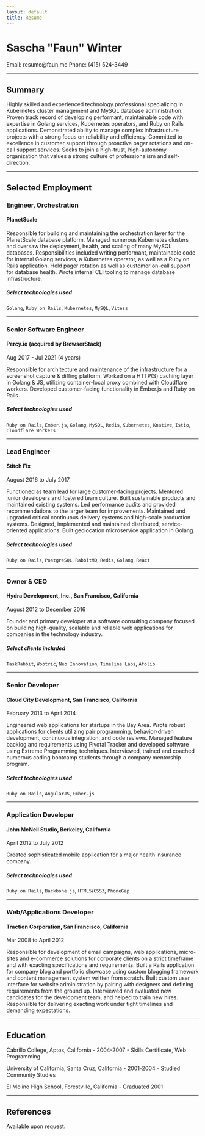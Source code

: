 ```yaml
---
layout: default
title: Resume
---
```


# Sascha "Faun" Winter

<span class="print-info email">
  Email: resume@faun.me
<span>
<span class="print-info phone">
  Phone: (415) 524-3449
</span>

---

## Summary

Highly skilled and experienced technology professional specializing in
Kubernetes cluster management and MySQL database administration. Proven track
record of developing performant, maintainable code with expertise in Golang
services, Kubernetes operators, and Ruby on Rails applications. Demonstrated
ability to manage complex infrastructure projects with a strong focus on
reliability and efficiency. Committed to excellence in customer support
through proactive pager rotations and on-call support services. Seeks to join a
high-trust, high-autonomy organization that values a strong culture of
professionalism and self-direction.

---

## Selected Employment

### Engineer, Orchestration

#### PlanetScale

Responsible for building and maintaining the orchestration layer for the
PlanetScale database platform. Managed numerous Kubernetes clusters and oversaw
the deployment, health, and scaling of many MySQL databases. Responsibilities
included writing performant, maintainable code for internal Golang services, a
Kubernetes operator, as well as a Ruby on Rails application. Held pager
rotation as well as customer on-call support for database health. Wrote
internal CLI tooling to manage database infrastructure.

##### Select technologies used

`Golang`, `Ruby on Rails`, `Kubernetes`, `MySQL`, `Vitess`

---

### Senior Software Engineer

#### Percy.io (acquired by BrowserStack)

Aug 2017 - Jul 2021 (4 years)

Responsible for architecture and maintenance of the infrastructure for a screenshot capture & diffing
platform. Worked on a HTTP(S) caching layer in Golang & JS, utilizing container-local proxy combined with
Cloudflare workers. Developed customer-facing functionality in Ember.js and Ruby on Rails.

##### Select technologies used

`Ruby on Rails`, `Ember.js`, `Golang`, `MySQL`, `Redis`, `Kubernetes`, `Knative`, `Istio`, `Cloudflare Workers`

---

### Lead Engineer

#### Stitch Fix

August 2016 to July 2017

Functioned as team lead for large customer-facing projects. Mentored junior developers and fostered team culture. Built sustainable products and maintained existing systems. Led performance audits and provided recommendations to the larger team for improvements. Maintained and upgraded critical continuous delivery systems and high-scale production systems. Designed, implemented and maintained distributed, service-oriented applications. Built geolocation microservice application in Golang.

##### Select technologies used

`Ruby on Rails`, `PostgreSQL`, `RabbitMQ`, `Redis`, `Golang`, `React`

---

### Owner & CEO

#### Hydra Development, Inc., San Francisco, California

August 2012 to December 2016

Founder and primary developer at a software consulting company focused on building high-quality, scalable and reliable web applications for companies in the technology industry.

##### Select clients included

`TaskRabbit`, `Wootric`, `Neo Innovation`, `Timeline Labs`, `Afolio`

---

### Senior Developer

#### Cloud City Development, San Francisco, California

February 2013 to April 2014

Engineered web applications for startups in the Bay Area. Wrote robust applications for clients utilizing pair programming, behavior-driven development, continuous integration, and code reviews. Managed feature backlog and requirements using Pivotal Tracker and developed software using Extreme Programming techniques. Interviewed, trained and coached numerous coding bootcamp students through a company mentorship program.

##### Select technologies used

`Ruby on Rails`, `AngularJS`, `Ember.js`

---

### Application Developer

#### John McNeil Studio, Berkeley, California

April 2012 to July 2012

Created sophisticated mobile application for a major health insurance company.

##### Select technologies used

`Ruby on Rails`, `Backbone.js`, `HTML5`/`CSS3`, `PhoneGap`

---

### Web/Applications Developer

#### Traction Corporation, San Francisco, California

Mar 2008 to April 2012

Responsible for development of email campaigns, web applications, micro-sites and e-commerce solutions for corporate clients on a strict timeframe and with exacting specifications and requirements. Built a Rails application for company blog and portfolio showcase using custom blogging framework and content management system written from scratch. Built custom user interface for website administration by pairing with designers and defining requirements from the ground up. Interviewed and evaluated new candidates for the development team, and helped to train new hires. Responsible for delivering exacting work under tight timelines and demanding expectations.

---

## Education

Cabrillo College, Aptos, California - 2004-2007 - Skills Certificate, Web Programming

University of California, Santa Cruz, California - 2001-2004 - Studied Community Studies

El Molino High School, Forestville, California - Graduated 2001

---

## References

Available upon request.
